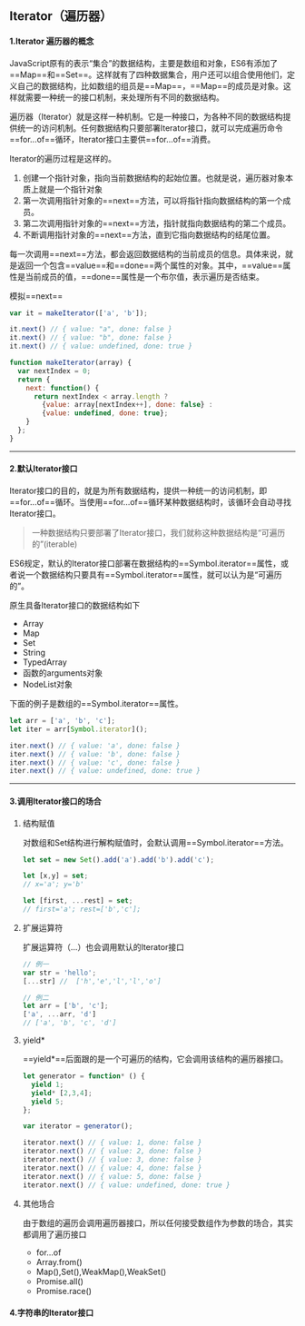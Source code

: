 ## Iterator（遍历器）

#### 1.Iterator 遍历器的概念

JavaScript原有的表示“集合”的数据结构，主要是数组和对象，ES6有添加了==Map==和==Set==。这样就有了四种数据集合，用户还可以组合使用他们，定义自己的数据结构，比如数组的组员是==Map==，==Map==的成员是对象。这样就需要一种统一的接口机制，来处理所有不同的数据结构。



遍历器（Iterator）就是这样一种机制。它是一种接口，为各种不同的数据结构提供统一的访问机制。任何数据结构只要部署Iterator接口，就可以完成遍历命令==for...of==循环，Iterator接口主要供==for...of==消费。

Iterator的遍历过程是这样的。

1. 创建一个指针对象，指向当前数据结构的起始位置。也就是说，遍历器对象本质上就是一个指针对象
2. 第一次调用指针对象的==next==方法，可以将指针指向数据结构的第一个成员。
3. 第二次调用指针对象的==next==方法，指针就指向数据结构的第二个成员。
4. 不断调用指针对象的==next==方法，直到它指向数据结构的结尾位置。

每一次调用==next==方法，都会返回数据结构的当前成员的信息。具体来说，就是返回一个包含==value==和==done==两个属性的对象。其中，==value==属性是当前成员的值，==done==属性是一个布尔值，表示遍历是否结束。

模拟==next==

~~~js
var it = makeIterator(['a', 'b']);

it.next() // { value: "a", done: false }
it.next() // { value: "b", done: false }
it.next() // { value: undefined, done: true }

function makeIterator(array) {
  var nextIndex = 0;
  return {
    next: function() {
      return nextIndex < array.length ?
        {value: array[nextIndex++], done: false} :
        {value: undefined, done: true};
    }
  };
}
~~~

---

#### 2.默认Iterator接口

Iterator接口的目的，就是为所有数据结构，提供一种统一的访问机制，即==for...of==循环。当使用==for...of==循环某种数据结构时，该循环会自动寻找Iterator接口。

> 一种数据结构只要部署了Iterator接口，我们就称这种数据结构是“可遍历的”(iterable)



ES6规定，默认的Iterator接口部署在数据结构的==Symbol.iterator==属性，或者说一个数据结构只要具有==Symbol.iterator==属性，就可以认为是“可遍历的”。

原生具备Iterator接口的数据结构如下

* Array
* Map
* Set
* String
* TypedArray
* 函数的arguments对象
* NodeList对象



下面的例子是数组的==Symbol.iterator==属性。

~~~js
let arr = ['a', 'b', 'c'];
let iter = arr[Symbol.iterator]();

iter.next() // { value: 'a', done: false }
iter.next() // { value: 'b', done: false }
iter.next() // { value: 'c', done: false }
iter.next() // { value: undefined, done: true }
~~~

---

#### 3.调用Iterator接口的场合

1. 结构赋值

   对数组和Set结构进行解构赋值时，会默认调用==Symbol.iterator==方法。

   ~~~js
   let set = new Set().add('a').add('b').add('c');
   
   let [x,y] = set;
   // x='a'; y='b'
   
   let [first, ...rest] = set;
   // first='a'; rest=['b','c'];
   ~~~

2. 扩展运算符

   扩展运算符（...）也会调用默认的Iterator接口

   ~~~js
   // 例一
   var str = 'hello';
   [...str] //  ['h','e','l','l','o']
   
   // 例二
   let arr = ['b', 'c'];
   ['a', ...arr, 'd']
   // ['a', 'b', 'c', 'd']
   ~~~

3. yield*

   ==yield*==后面跟的是一个可遍历的结构，它会调用该结构的遍历器接口。

   ~~~js
   let generator = function* () {
     yield 1;
     yield* [2,3,4];
     yield 5;
   };
   
   var iterator = generator();
   
   iterator.next() // { value: 1, done: false }
   iterator.next() // { value: 2, done: false }
   iterator.next() // { value: 3, done: false }
   iterator.next() // { value: 4, done: false }
   iterator.next() // { value: 5, done: false }
   iterator.next() // { value: undefined, done: true }
   ~~~

4. 其他场合

   由于数组的遍历会调用遍历器接口，所以任何接受数组作为参数的场合，其实都调用了遍历接口

   * for...of
   * Array.from()
   * Map(),Set(),WeakMap(),WeakSet()
   * Promise.all()
   * Promise.race()

#### 4.字符串的Iterator接口



